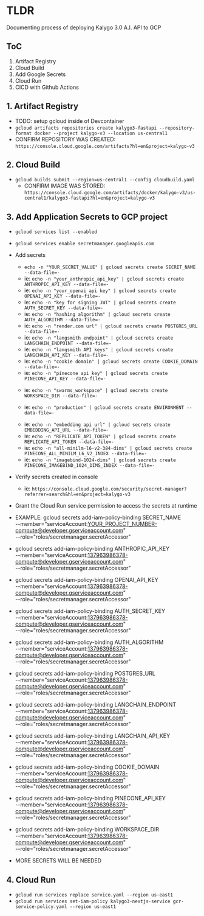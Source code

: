 # TLDR

Documenting process of deploying Kalygo 3.0 A.I. API to GCP

## ToC

1. Artifact Registry
2. Cloud Build
3. Add Google Secrets 
4. Cloud Run
5. CICD with Github Actions

## 1. Artifact Registry

- TODO: setup gcloud inside of Devcontainer
- `gcloud artifacts repositories create kalygo3-fastapi --repository-format docker --project kalygo-v3 --location us-central1`
- CONFIRM REPOSITORY WAS CREATED: `https://console.cloud.google.com/artifacts?hl=en&project=kalygo-v3`
## 2. Cloud Build

- `gcloud builds submit --region=us-central1 --config cloudbuild.yaml`
  - CONFIRM IMAGE WAS STORED: `https://console.cloud.google.com/artifacts/docker/kalygo-v3/us-central1/kalygo3-fastapi?hl=en&project=kalygo-v3`

## 3. Add Application Secrets to GCP project

- `gcloud services list --enabled`
- `gcloud services enable secretmanager.googleapis.com`
- Add secrets
  - `echo -n "YOUR_SECRET_VALUE" | gcloud secrets create SECRET_NAME --data-file=-`
  - ie: `echo -n "your_anthropic_api_key" | gcloud secrets create ANTHROPIC_API_KEY --data-file=-`
  - ie: `echo -n "your_openai api key" | gcloud secrets create OPENAI_API_KEY --data-file=-`
  <!-- -->
  - ie: `echo -n "key for signing JWT" | gcloud secrets create AUTH_SECRET_KEY --data-file=-`
  - ie: `echo -n "hashing algorithm" | gcloud secrets create AUTH_ALGORITHM --data-file=-`
  <!-- -->
  - ie: `echo -n "render.com url" | gcloud secrets create POSTGRES_URL --data-file=-`
  <!-- -->
  - ie: `echo -n "langsmith endpoint" | gcloud secrets create LANGCHAIN_ENDPOINT --data-file=-`
  - ie: `echo -n "langsmith API keys" | gcloud secrets create LANGCHAIN_API_KEY --data-file=-`
  <!-- -->
  - ie: `echo -n "cookie domain" | gcloud secrets create COOKIE_DOMAIN --data-file=-`
  <!-- -->
  - ie: `echo -n "pinecone api key" | gcloud secrets create PINECONE_API_KEY --data-file=-`
  <!-- -->
  - ie: `echo -n "swarms_workspace" | gcloud secrets create WORKSPACE_DIR --data-file=-`

  - ie: `echo -n "production" | gcloud secrets create ENVIRONMENT --data-file=-`

  <!-- v NOT NEEDED? v --->
  - ie: `echo -n "embedding api url" | gcloud secrets create EMBEDDING_API_URL --data-file=-`
  - ie: `echo -n "REPLICATE_API_TOKEN" | gcloud secrets create REPLICATE_API_TOKEN --data-file=-`
  - ie: `echo -n "all-minilm-l6-v2-384-dims" | gcloud secrets create PINECONE_ALL_MINILM_L6_V2_INDEX --data-file=-`
  - ie: `echo -n "imagebind-1024-dims" | gcloud secrets create PINECONE_IMAGEBIND_1024_DIMS_INDEX --data-file=-`
  <!-- ^ NOT NEEDED? ^ --->
  

- Verify secrets created in console
  - ie: `https://console.cloud.google.com/security/secret-manager?referrer=search&hl=en&project=kalygo-v3`

- Grant the Cloud Run service permission to access the secrets at runtime

- EXAMPLE: gcloud secrets add-iam-policy-binding SECRET_NAME \
  --member="serviceAccount:YOUR_PROJECT_NUMBER-compute@developer.gserviceaccount.com" \
  --role="roles/secretmanager.secretAccessor"

- gcloud secrets add-iam-policy-binding ANTHROPIC_API_KEY \
  --member="serviceAccount:137963986378-compute@developer.gserviceaccount.com" \
  --role="roles/secretmanager.secretAccessor"

- gcloud secrets add-iam-policy-binding OPENAI_API_KEY \
  --member="serviceAccount:137963986378-compute@developer.gserviceaccount.com" \
  --role="roles/secretmanager.secretAccessor"

- gcloud secrets add-iam-policy-binding AUTH_SECRET_KEY \
  --member="serviceAccount:137963986378-compute@developer.gserviceaccount.com" \
  --role="roles/secretmanager.secretAccessor"

- gcloud secrets add-iam-policy-binding AUTH_ALGORITHM \
  --member="serviceAccount:137963986378-compute@developer.gserviceaccount.com" \
  --role="roles/secretmanager.secretAccessor"

- gcloud secrets add-iam-policy-binding POSTGRES_URL \
  --member="serviceAccount:137963986378-compute@developer.gserviceaccount.com" \
  --role="roles/secretmanager.secretAccessor"

- gcloud secrets add-iam-policy-binding LANGCHAIN_ENDPOINT \
  --member="serviceAccount:137963986378-compute@developer.gserviceaccount.com" \
  --role="roles/secretmanager.secretAccessor"

- gcloud secrets add-iam-policy-binding LANGCHAIN_API_KEY \
  --member="serviceAccount:137963986378-compute@developer.gserviceaccount.com" \
  --role="roles/secretmanager.secretAccessor"

- gcloud secrets add-iam-policy-binding COOKIE_DOMAIN \
  --member="serviceAccount:137963986378-compute@developer.gserviceaccount.com" \
  --role="roles/secretmanager.secretAccessor"

- gcloud secrets add-iam-policy-binding PINECONE_API_KEY \
  --member="serviceAccount:137963986378-compute@developer.gserviceaccount.com" \
  --role="roles/secretmanager.secretAccessor"

- gcloud secrets add-iam-policy-binding WORKSPACE_DIR \
  --member="serviceAccount:137963986378-compute@developer.gserviceaccount.com" \
  --role="roles/secretmanager.secretAccessor"

- MORE SECRETS WILL BE NEEDED

## 4. Cloud Run

- `gcloud run services replace service.yaml --region us-east1`
- `gcloud run services set-iam-policy kalygo3-nextjs-service gcr-service-policy.yaml --region us-east1`

